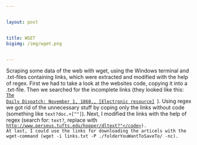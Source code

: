```yaml
---


layout: post


title: WGET
bigimg: /img/wget.png


---
```


Scraping some data of the web with wget, using the Windows terminal and .txt-files containing links, which were extracted and modified with the help of regex.
First we had to take a look at the websites code, copying it into a .txt-file.
Then we searched for the incomplete links (they looked like this: <code> <a href="text?doc=Perseus%3atext%3a2006.05.0001" class="aResultsHeader">The Daily Dispatch: November 1, 1860., [Electronic resource]</a> </code>). Using regex we got rid of the unnecessary stuff by coping only the links without code (something like <code>text\?doc.+[^"]</code>).
Next, I modified the links with the help of regex (search for: <code>text?</code>, replace with <code>http://www.perseus.tufts.edu/hopper/dltext?"</code>).
At last, I could use the links for downloading the articels with the wget-command (wget -i links.txt -P ./folderYouWantToSaveTo/ -nc).
